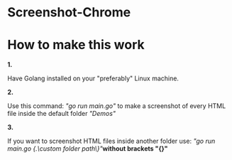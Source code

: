 # Screenshot-Chrome

<h1><b>How to make this work</b></h1>
<b>1.</b> <p>Have Golang installed on your "preferably" Linux machine.</p>
<b>2.</b> <p>Use this command: <i>"go run main.go"</i> to make a screenshot of every HTML file inside the default folder <i>"Demos"</i></p>
<b>3.</b> <p>If you want to screenshot HTML files inside another folder use: <i>"go run main.go {.\custom folder path\}"</i><b>without brackets "{}"</b></p>
